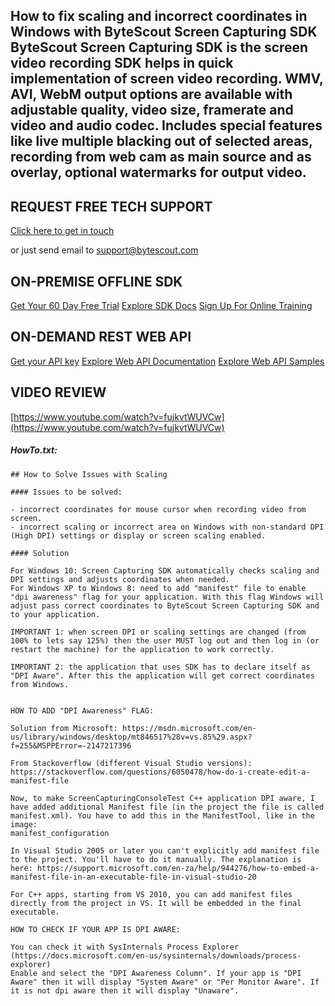 ## How to fix scaling and incorrect coordinates in Windows with ByteScout Screen Capturing SDK ByteScout Screen Capturing SDK is the screen video recording SDK helps in quick implementation of screen video recording. WMV, AVI, WebM output options are available with adjustable quality, video size, framerate and video and audio codec. Includes special features like live multiple blacking out of selected areas, recording from web cam as main source and as overlay, optional watermarks for output video.

## REQUEST FREE TECH SUPPORT

[Click here to get in touch](https://bytescout.zendesk.com/hc/en-us/requests/new?subject=ByteScout%20Screen%20Capturing%20SDK%20Question)

or just send email to [support@bytescout.com](mailto:support@bytescout.com?subject=ByteScout%20Screen%20Capturing%20SDK%20Question) 

## ON-PREMISE OFFLINE SDK 

[Get Your 60 Day Free Trial](https://bytescout.com/download/web-installer?utm_source=github-readme)
[Explore SDK Docs](https://bytescout.com/documentation/index.html?utm_source=github-readme)
[Sign Up For Online Training](https://academy.bytescout.com/)


## ON-DEMAND REST WEB API

[Get your API key](https://pdf.co/documentation/api?utm_source=github-readme)
[Explore Web API Documentation](https://pdf.co/documentation/api?utm_source=github-readme)
[Explore Web API Samples](https://github.com/bytescout/ByteScout-SDK-SourceCode/tree/master/PDF.co%20Web%20API)

## VIDEO REVIEW

[https://www.youtube.com/watch?v=fujkvtWUVCw](https://www.youtube.com/watch?v=fujkvtWUVCw)




<!-- code block begin -->

##### **HowTo.txt:**
    
```
## How to Solve Issues with Scaling

#### Issues to be solved: 

- incorrect coordinates for mouse cursor when recording video from screen.
- incorrect scaling or incorrect area on Windows with non-standard DPI (High DPI) settings or display or screen scaling enabled.

#### Solution

For Windows 10: Screen Capturing SDK automatically checks scaling and DPI settings and adjusts coordinates when needed.
For Windows XP to Windows 8: need to add "manifest" file to enable "dpi awareness" flag for your application. With this flag Windows will adjust pass correct coordinates to ByteScout Screen Capturing SDK and to your application.

IMPORTANT 1: when screen DPI or scaling settings are changed (from 100% to lets say 125%) then the user MUST log out and then log in (or restart the machine) for the application to work correctly.

IMPORTANT 2: the application that uses SDK has to declare itself as "DPI Aware". After this the application will get correct coordinates from Windows. 


HOW TO ADD "DPI Awareness" FLAG: 

Solution from Microsoft: https://msdn.microsoft.com/en-us/library/windows/desktop/mt846517%28v=vs.85%29.aspx?f=255&MSPPError=-2147217396

From Stackoverflow (different Visual Studio versions): https://stackoverflow.com/questions/6050478/how-do-i-create-edit-a-manifest-file

Now, to make ScreenCapturingConsoleTest C++ application DPI aware, I have added additional Manifest file (in the project the file is called manifest.xml). You have to add this in the ManifestTool, like in the image:
manifest_configuration

In Visual Studio 2005 or later you can't explicitly add manifest file to the project. You'll have to do it manually. The explanation is here: https://support.microsoft.com/en-za/help/944276/how-to-embed-a-manifest-file-in-an-executable-file-in-visual-studio-20

For C++ apps, starting from VS 2010, you can add manifest files directly from the project in VS. It will be embedded in the final executable.

HOW TO CHECK IF YOUR APP IS DPI AWARE: 

You can check it with SysInternals Process Explorer (https://docs.microsoft.com/en-us/sysinternals/downloads/process-explorer) 
Enable and select the "DPI Awareness Column". If your app is "DPI Aware" then it will display "System Aware" or "Per Monitor Aware". If it is not dpi aware then it will display "Unaware".
```

<!-- code block end -->